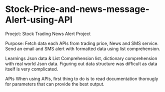 # Stock-Price-and-news-message-Alert-using-API

Proejct: Stock Trading News Alert Project

Purpose: Fetch data each APIs from trading price, News and SMS service. Send an email and SMS alert with formatted data using list comprehension.


Learnings
Json data & List Comprehension
list, dictionary comprehension with real world Json data. Figuring out data structure was difficult as data itself is very complicated.

APIs
When using APIs, first thing to do is to read documentation thorougly for parameters that can provide the best output.
